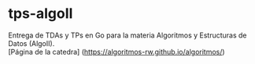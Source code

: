 # tps-algoII
  Entrega de TDAs y TPs en Go para la materia Algoritmos y Estructuras de Datos (AlgoII).<br />
  [Página de la catedra] (https://algoritmos-rw.github.io/algoritmos/)
